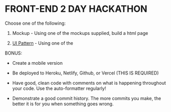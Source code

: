 # FRONT-END 2 DAY HACKATHON

Choose one of the following:

1. Mockup  - Using one of the mockups supplied, build a html page

2. [UI Pattern](/UI/README.MD) - Using one of the 

BONUS:
 - Create a mobile version



- Be deployed to Heroku, Netlify, Github, or Vercel (THIS IS REQUIRED)

- Have good, clean code with comments on what is happening throughout your code. Use the auto-formatter regularly!

- Demonstrate a good commit history. The more commits you make, the better it is for you when something goes wrong.
